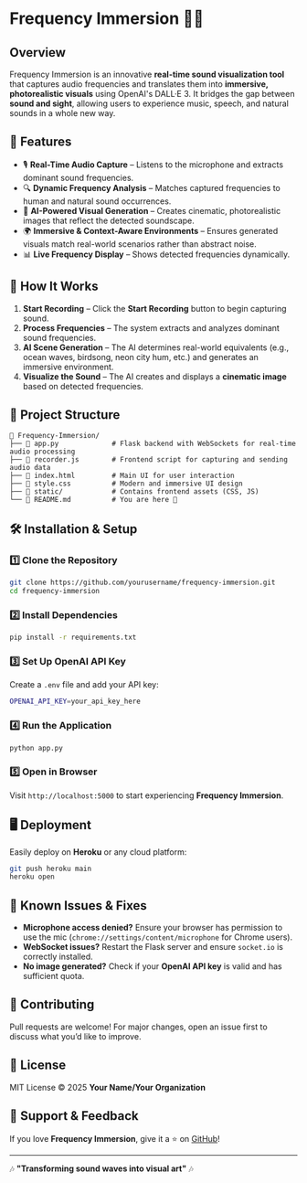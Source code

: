 # Frequency Immersion 🎵🔮

## **Overview**
Frequency Immersion is an innovative **real-time sound visualization tool** that captures audio frequencies and translates them into **immersive, photorealistic visuals** using OpenAI's DALL·E 3. It bridges the gap between **sound and sight**, allowing users to experience music, speech, and natural sounds in a whole new way.

## **🔧 Features**
- 🎙 **Real-Time Audio Capture** – Listens to the microphone and extracts dominant sound frequencies.
- 🔍 **Dynamic Frequency Analysis** – Matches captured frequencies to human and natural sound occurrences.
- 🎨 **AI-Powered Visual Generation** – Creates cinematic, photorealistic images that reflect the detected soundscape.
- 🌍 **Immersive & Context-Aware Environments** – Ensures generated visuals match real-world scenarios rather than abstract noise.
- 📊 **Live Frequency Display** – Shows detected frequencies dynamically.

## **🚀 How It Works**
1. **Start Recording** – Click the **Start Recording** button to begin capturing sound.
2. **Process Frequencies** – The system extracts and analyzes dominant sound frequencies.
3. **AI Scene Generation** – The AI determines real-world equivalents (e.g., ocean waves, birdsong, neon city hum, etc.) and generates an immersive environment.
4. **Visualize the Sound** – The AI creates and displays a **cinematic image** based on detected frequencies.

## **📂 Project Structure**
```
📁 Frequency-Immersion/
├── 📄 app.py             # Flask backend with WebSockets for real-time audio processing
├── 📄 recorder.js        # Frontend script for capturing and sending audio data
├── 📄 index.html         # Main UI for user interaction
├── 📄 style.css          # Modern and immersive UI design
├── 📁 static/            # Contains frontend assets (CSS, JS)
└── 📄 README.md          # You are here 📖
```

## **🛠 Installation & Setup**
### **1️⃣ Clone the Repository**
```bash
git clone https://github.com/yourusername/frequency-immersion.git
cd frequency-immersion
```
### **2️⃣ Install Dependencies**
```bash
pip install -r requirements.txt
```
### **3️⃣ Set Up OpenAI API Key**
Create a `.env` file and add your API key:
```bash
OPENAI_API_KEY=your_api_key_here
```
### **4️⃣ Run the Application**
```bash
python app.py
```
### **5️⃣ Open in Browser**
Visit `http://localhost:5000` to start experiencing **Frequency Immersion**.

## **🖥️ Deployment**
Easily deploy on **Heroku** or any cloud platform:
```bash
git push heroku main
heroku open
```

## **📢 Known Issues & Fixes**
- **Microphone access denied?** Ensure your browser has permission to use the mic (`chrome://settings/content/microphone` for Chrome users).
- **WebSocket issues?** Restart the Flask server and ensure `socket.io` is correctly installed.
- **No image generated?** Check if your **OpenAI API key** is valid and has sufficient quota.

## **🤝 Contributing**
Pull requests are welcome! For major changes, open an issue first to discuss what you’d like to improve.

## **📜 License**
MIT License © 2025 **Your Name/Your Organization**

## **🌟 Support & Feedback**
If you love **Frequency Immersion**, give it a ⭐ on [GitHub](https://github.com/yourusername/frequency-immersion)!

---
🎶 **"Transforming sound waves into visual art"** 🎶

